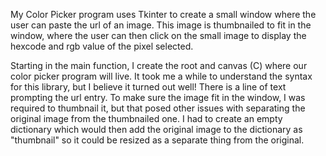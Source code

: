 My Color Picker program uses Tkinter to create a small window where the user can paste the url of an image. This image is thumbnailed to fit in the window, where the user can then click on the small image to display the hexcode and rgb value of the pixel selected.

Starting in the main function, I create the root and canvas (C) where our color picker program will live. It took me a while to understand the syntax for this library, but I believe it turned out well! There is a line of text prompting the url entry. To make sure the image fit in the window, I was required to thumbnail it, but that posed other issues with separating the original image from the thumbnailed one. I had to create an empty dictionary which would then add the original image to the dictionary as "thumbnail" so it could be resized as a separate thing from the original.

